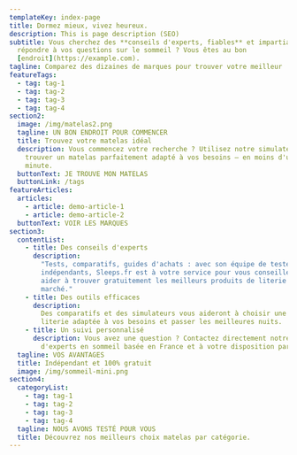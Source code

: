 ```yaml
---
templateKey: index-page
title: Dormez mieux, vivez heureux.
description: This is page description (SEO)
subtitle: Vous cherchez des **conseils d'experts, fiables** et impartiaux pour
  répondre à vos questions sur le sommeil ? Vous êtes au bon
  [endroit](https://example.com).
tagline: Comparez des dizaines de marques pour trouver votre meilleur
featureTags:
  - tag: tag-1
  - tag: tag-2
  - tag: tag-3
  - tag: tag-4
section2:
  image: /img/matelas2.png
  tagline: UN BON ENDROIT POUR COMMENCER
  title: Trouvez votre matelas idéal
  description: Vous commencez votre recherche ? Utilisez notre simulateur pour
    trouver un matelas parfaitement adapté à vos besoins – en moins d'une
    minute.
  buttonText: JE TROUVE MON MATELAS
  buttonLink: /tags
featureArticles:
  articles:
    - article: demo-article-1
    - article: demo-article-2
  buttonText: VOIR LES MARQUES
section3:
  contentList:
    - title: Des conseils d'experts
      description:
        "Tests, comparatifs, guides d'achats : avec son équipe de testeurs
        indépendants, Sleeps.fr est à votre service pour vous conseiller et vous
        aider à trouver gratuitement les meilleurs produits de literie du
        marché."
    - title: Des outils efficaces
      description:
        Des comparatifs et des simulateurs vous aideront à choisir une
        literie adaptée à vos besoins et passer les meilleures nuits.
    - title: Un suivi personnalisé
      description: Vous avez une question ? Contactez directement notre équipe
        d'experts en sommeil basée en France et à votre disposition par email.
  tagline: VOS AVANTAGES
  title: Indépendant et 100% gratuit
  image: /img/sommeil-mini.png
section4:
  categoryList:
    - tag: tag-1
    - tag: tag-2
    - tag: tag-3
    - tag: tag-4
  tagline: NOUS AVONS TESTÉ POUR VOUS
  title: Découvrez nos meilleurs choix matelas par catégorie.
---
```

